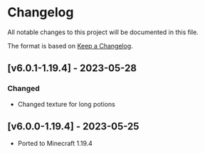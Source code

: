 # Changelog
All notable changes to this project will be documented in this file.

The format is based on [Keep a Changelog].

## [v6.0.1-1.19.4] - 2023-05-28
### Changed
- Changed texture for long potions

## [v6.0.0-1.19.4] - 2023-05-25
- Ported to Minecraft 1.19.4

[Keep a Changelog]: https://keepachangelog.com/en/1.0.0/
